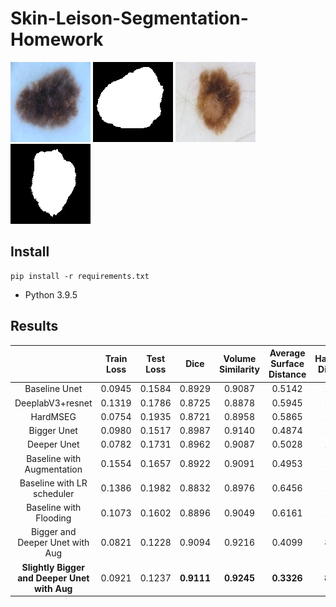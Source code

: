 # Skin-Leison-Segmentation-Homework

<img src="./skin_leison/testing/image/ISIC_0000000.jpg"/>
<img src="./skin_leison/testing/label/ISIC_0000000_segmentation.jpg"/>
<img src="./skin_leison/testing/image/ISIC_0000003.jpg"/>
<img src="./skin_leison/testing/label/ISIC_0000003_segmentation.jpg"/>


## Install

```
pip install -r requirements.txt
```
* Python 3.9.5


## Results
|                                              | Train Loss | Test Loss |    Dice    | Volume Similarity | Average Surface Distance | Hausdorrf Distance |
| :------------------------------------------: | :--------: | :-------: | :--------: | :---------------: | :----------------------: | :----------------: |
|                Baseline Unet                 |   0.0945   |  0.1584   |   0.8929   |      0.9087       |          0.5142          |       12.23        |
|               DeeplabV3+resnet               |   0.1319   |  0.1786   |   0.8725   |      0.8878       |          0.5945          |       12.03        |
|                   HardMSEG                   |   0.0754   |  0.1935   |   0.8721   |      0.8958       |          0.5865          |       11.90        |
|                 Bigger Unet                  |   0.0980   |  0.1517   |   0.8987   |      0.9140       |          0.4874          |       12.44        |
|                 Deeper Unet                  |   0.0782   |  0.1731   |   0.8962   |      0.9087       |          0.5028          |       11.78        |
|          Baseline with Augmentation          |   0.1554   |  0.1657   |   0.8922   |      0.9091       |          0.4953          |       10.73        |
|          Baseline with LR scheduler          |   0.1386   |  0.1982   |   0.8832   |      0.8976       |          0.6456          |       13.33        |
|            Baseline with Flooding            |   0.1073   |  0.1602   |   0.8896   |      0.9049       |          0.6161          |       12.61        |
|       Bigger and Deeper Unet with Aug        |   0.0821   |  0.1228   |   0.9094   |      0.9216       |          0.4099          |       8.959        |
| **Slightly Bigger and Deeper Unet with Aug** |   0.0921   |  0.1237   | **0.9111** |    **0.9245**     |        **0.3326**        |     **8.715**      |